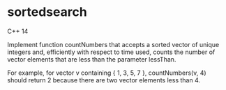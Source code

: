 # sortedsearch
C++ 14

Implement function countNumbers that accepts a sorted vector of unique integers and, efficiently with respect to time used, counts the number of vector elements that are less than the parameter lessThan.

For example, for vector v containing { 1, 3, 5, 7 }, countNumbers(v, 4) should return 2 because there are two vector elements less than 4.


